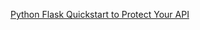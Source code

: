 [Python Flask Quickstart to Protect Your API](https://github.com/okta-samples/okta-flask-api-sample)
